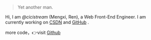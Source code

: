 

> Yet another man.


Hi, I am *@cicistream* (Mengxi, Ren), a Web Front-End Engineer. I am currently working on [CSDN](https://blog.csdn.net/sinat_31231955) and [GitHub](http://github.com/cicistream) . 


more code，👉visit  [Github](http://github.com/cicistream)

